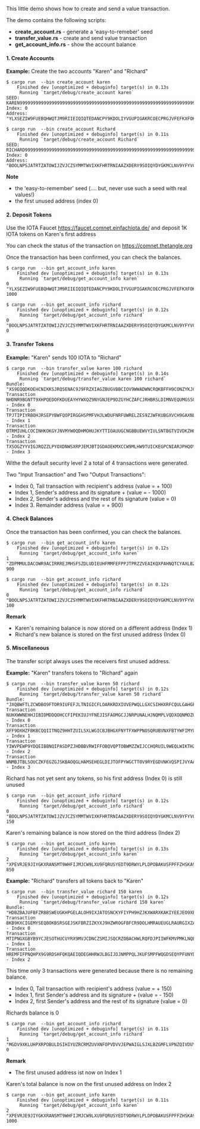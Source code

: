 This little demo shows how to create and send a value transaction. 

The demo contains the following scripts:
- **create_account.rs** - generate a 'easy-to-remeber' seed
- **transfer_value.rs** - create and send value transaction
- **get_account_info.rs** - show the account balance 


#### 1. Create Accounts

**Example:** Create the two accounts "Karen" and "Richard"
```
$ cargo run  --bin create_account karen
    Finished dev [unoptimized + debuginfo] target(s) in 0.13s
     Running `target/debug/create_account karen`
SEED: KAREN9999999999999999999999999999999999999999999999999999999999999999999999999999
Index: 0
Address: "YLXSEZIW9FUEBQHWQTJM9RIIEIQIQTEDANCPY9KDOLIYVGUPIGAKRCOECPRGJVFEFKXFOKTNXUCJVA9OZ"

$ cargo run  --bin create_account Richard
    Finished dev [unoptimized + debuginfo] target(s) in 0.11s
     Running `target/debug/create_account Richard`
SEED: RICHARD99999999999999999999999999999999999999999999999999999999999999999999999999
Index: 0
Address: "BOOLNPSJATRTZATOWIJZVJCZSYMMTWVIXKFHRTRNIAAZXDERY9SOIQYDYGKMCLNV9YFYVCNKTTQVMUVUD"
```
**Note**
- the 'easy-to-remember' seed (.... but, never use such a seed with real values!)
- the first unused address (index 0) 


#### 2. Deposit Tokens

Use the IOTA Faucet  https://faucet.comnet.einfachiota.de/  and deposit 1K IOTA tokens on Karen's first address

You can check the status of the transaction on https://comnet.thetangle.org

Once the transaction has been confirmed, you can check the balances.
```
$ cargo run  --bin get_account_info karen
    Finished dev [unoptimized + debuginfo] target(s) in 0.13s
     Running `target/debug/get_account_info karen`
0 "YLXSEZIW9FUEBQHWQTJM9RIIEIQIQTEDANCPY9KDOLIYVGUPIGAKRCOECPRGJVFEFKXFOKTNXUCJVA9OZ" 1000

$ cargo run  --bin get_account_info richard
    Finished dev [unoptimized + debuginfo] target(s) in 0.12s
     Running `target/debug/get_account_info richard`
0 "BOOLNPSJATRTZATOWIJZVJCZSYMMTWVIXKFHRTRNIAAZXDERY9SOIQYDYGKMCLNV9YFYVCNKTTQVMUVUD" 0
```
#### 3. Transfer Tokens

**Example:** "Karen" sends 100 IOTA to "Richard"
```
$ cargo run  --bin transfer_value karen 100 richard
    Finished dev [unoptimized + debuginfo] target(s) in 0.14s
     Running `target/debug/transfer_value karen 100 richard`
Bundle: "XS9EQQDKOEHCNIKKSJRQSENAC9J9FRZXIAGZBUGVBBCIOV9WWADWNCRQKBFFH9CONZYKJCIVQDSPLEU9Z"
Transaction NHDNR9BGNTT9XHPQEDOFKDUEAYHYWXQZ9NYGNJEP9DZGYHCZAFCJRHBRSLDIMNVEQUMGSSGABVFOOY999 - Index 0
Transaction TPJTIPIYRBOHJRSEPYBWFQOPIRGGHSPMFVHJLWDUFNRFUWRELZES9ZJWFKUBGXVCH9GAXNLASDP9BW999 - Index 1
Transaction OTRMIUHLCOCINHKOKGYJNVMYWOQDHMOHUJKYTTIOAUUGCNGBBUEWVYIULSNTBGTVIVDKZHQIVSOSNA999 - Index 2
Transaction TXSOGZYYVIGJRQZZLPYOXDNWSXRPJEMJBTIGDAOEKMXCCW9MLHW9TUICKEGPCNIARJPHQOYENRVRNC999 - Index 3
```
Withe the default security level 2 a total of 4 transactions were generated. 

Two "Input Transaction" and Two "Output Transactions":
- Index 0, Tail transaction with recipient's address (value = + 100)
- Index 1, Sender's address and its signature + (value = - 1000)
- Index 2, Sender's address and the rest of its signature (value = 0)
- Index 3. Remainder address (value = + 900)

#### 4. Check Balances

Once the transaction has been confirmed, you can check the balances.
```
$ cargo run  --bin get_account_info karen
    Finished dev [unoptimized + debuginfo] target(s) in 0.12s
     Running `target/debug/get_account_info karen`
1 "ZDPMMULDACOWR9ACIRRREJMHSFSZDLUDIEUHFMMFEFPPJTPRZZVEAIKQXPAHNQTCYAXLBZBGYBCMULIUC" 900

$ cargo run  --bin get_account_info richard
    Finished dev [unoptimized + debuginfo] target(s) in 0.12s
     Running `target/debug/get_account_info richard`
0 "BOOLNPSJATRTZATOWIJZVJCZSYMMTWVIXKFHRTRNIAAZXDERY9SOIQYDYGKMCLNV9YFYVCNKTTQVMUVUD" 100
```
**Remark**
- Karen's remaining balance is now stored on a different address (Index 1)
- Richard's new balance is stored on the first unused address (Index 0)


#### 5. Miscellaneous 

The transfer script always uses the receivers first unused address. 

**Example:** "Karen" transfers tokens to "Richard" again
```
$ cargo run  --bin transfer_value karen 50 richard
    Finished dev [unoptimized + debuginfo] target(s) in 0.12s
     Running `target/debug/transfer_value karen 50 richard`
Bundle: "JXQBWFTLZCWDBO9FTOR9IUFEFJLTNIGICFLOARKRDXIUVEPWQLLGXCSIHHXRFCQULGAHGPKZUUOBGRUT9"
Transaction NUHXWWNEHHJIBIDMDDQOHCCFIPEKIUJYFNEJISFAOMGCJJNRPUNALHJNQMPLVQDXOQNMOZUB9G9KWZ999 - Index 0
Transaction XFF9DXHZFBKBCQQIITNQZ9HHTZUILSXLWGICBJBHGXFNYTFXWPPNOSQRUBVNXFBTYWFIMYUE9BURQB999 - Index 1
Transaction YIWVPEWP9YDQEIBBNQIPASDPZJHDBBVRWIFFOBQVQPTOBWMZZWIJCCHQRUIL9WEQLWIKTHZFGLWDBW999 - Index 2
Transaction WNMBJTBLSOUCZKFEGZGJSKBAOQGLHAMSEHEGLDIJTOFPYWGCTTOV9RYEGDVNKVQSPIJVYAAMXBZMT9999 - Index 3
```

Richard has not yet sent any tokens, so his first address (Index 0) is still unused
```
$ cargo run  --bin get_account_info richard
    Finished dev [unoptimized + debuginfo] target(s) in 0.12s
     Running `target/debug/get_account_info richard`
0 "BOOLNPSJATRTZATOWIJZVJCZSYMMTWVIXKFHRTRNIAAZXDERY9SOIQYDYGKMCLNV9YFYVCNKTTQVMUVUD" 150
```

Karen's remaining balance is now stored on the third address (Index 2)
```
$ cargo run  --bin get_account_info karen
    Finished dev [unoptimized + debuginfo] target(s) in 0.13s
     Running `target/debug/get_account_info karen`
2 "XPEVRJE9JIYGKXRANSMT9WHFIJMJCW9LXU9FQRUSYEDT9DRWYLPLDPOBAKUSFPFFZHSKA9BADS9SJGYSY" 850
```

**Example:** "Richard" transfers all tokens back to "Karen"
```
$ cargo run  --bin transfer_value richard 150 karen
    Finished dev [unoptimized + debuginfo] target(s) in 0.12s
     Running `target/debug/transfer_value richard 150 karen`
Bundle: "HDBZBAJUFBFZRBBSWEUGKHPGELALOH9IXJATOSNCKYFIYPH9HZJKXWARXKAKIYEEJEO9XBJSELFHVRDAD"
Transaction BKB9KXCIGEMYSEQBOKBSRSGEJSKFBRZIZKYXJ9HZWROGFBFCR9DOLHMRAUEUGLRAURGIXZADBRVBFB999 - Index 0
Transaction MTIPNGXGBYB9YCJESOTHUCUYRX9MVJCDNCZSMIJSQCRZOBACHWLRQFDJPIIWFKMVPMKLNQBTJEXPJD999 - Index 1
Transaction HREMFIFPNQHPX9G9RDSHFQKQAEIQDEGHHRWJLBGIJDJNMPPQLJKUFSMPFWQGDSEQYPFUNYDZHTTPZD999 - Index 2
```
This time only 3 transactions were generated because there is no remaining balance.
- Index 0, Tail transaction with recipient's address (value = + 150)
- Index 1, first Sender's address and its signature + (value = - 150)
- Index 2, first Sender's address and the rest of its signature (value = 0)


Richards balance is 0
```
$ cargo run  --bin get_account_info richard
    Finished dev [unoptimized + debuginfo] target(s) in 0.11s
     Running `target/debug/get_account_info richard`
1 "MGDV9XKLUHPXRPOBULDSIHIYUZRCRMZUVXNFOPVDVVJEPWAIGLSJXLBZGMFLVPNZQIVDUYCGTZLGOMJCY" 0
```
**Remark**
* The first unused address ist now on Index 1


Karen's total balance is now on the first unused address on Index 2
```
$ cargo run  --bin get_account_info karen
    Finished dev [unoptimized + debuginfo] target(s) in 0.11s
     Running `target/debug/get_account_info karen`
2 "XPEVRJE9JIYGKXRANSMT9WHFIJMJCW9LXU9FQRUSYEDT9DRWYLPLDPOBAKUSFPFFZHSKA9BADS9SJGYSY" 1000
```

